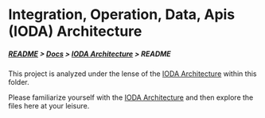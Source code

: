 # Integration, Operation, Data, Apis (IODA) Architecture
##### [README](README.md) > [Docs](docs/) > [IODA Architecture][IODA Architecture folder] > README

This project is analyzed under the lense of the [IODA Architecture][IODA Architecture] within this folder.

Please familiarize yourself with the [IODA Architecture][IODA Architecture] and then explore the files here at your leisure.


[IODA Architecture]: geekswithblogs.net/theArchitectsNapkin/archive/2015/04/29/the-ioda-architecture.aspx
[IODA Architecture folder]: docs/IODA/
